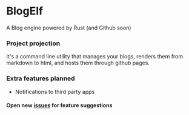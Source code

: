 # BlogElf
A Blog engine powered by Rust (and Github soon)

### Project projection
It's a command line utility that manages your blogs,
renders them from markdown to html, and hosts them through github pages.

### Extra features planned
- Notifications to third party apps

#### Open new [issues](https://github.com/DuskyElf/blogelf/issues) for feature suggestions
